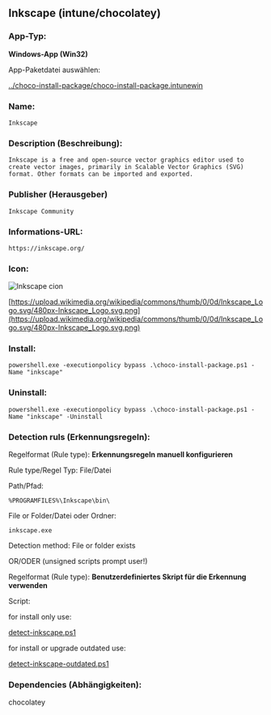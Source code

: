 ## Inkscape (intune/chocolatey)

### App-Typ:

__Windows-App (Win32)__

App-Paketdatei auswählen:

[../choco-install-package/choco-install-package.intunewin](../choco-install-package/choco-install-package.intunewin)


### Name:

```
Inkscape
```

### Description (Beschreibung):

```
Inkscape is a free and open-source vector graphics editor used to create vector images, primarily in Scalable Vector Graphics (SVG) format. Other formats can be imported and exported.
```

### Publisher (Herausgeber)

```
Inkscape Community
```


### Informations-URL:

```
https://inkscape.org/
```

### Icon:

![Inkscape cion](https://upload.wikimedia.org/wikipedia/commons/thumb/0/0d/Inkscape_Logo.svg/120px-Inkscape_Logo.svg.png)

[https://upload.wikimedia.org/wikipedia/commons/thumb/0/0d/Inkscape_Logo.svg/480px-Inkscape_Logo.svg.png](https://upload.wikimedia.org/wikipedia/commons/thumb/0/0d/Inkscape_Logo.svg/480px-Inkscape_Logo.svg.png)

### Install:

```
powershell.exe -executionpolicy bypass .\choco-install-package.ps1 -Name "inkscape"
```


### Uninstall:

```
powershell.exe -executionpolicy bypass .\choco-install-package.ps1 -Name "inkscape" -Uninstall
```


### Detection ruls (Erkennungsregeln):

Regelformat (Rule type): __Erkennungsregeln manuell konfigurieren__

Rule type/Regel Typ: File/Datei

Path/Pfad:

```
%PROGRAMFILES%\Inkscape\bin\
```


File or Folder/Datei oder Ordner:

```
inkscape.exe
```

Detection method: File or folder exists


OR/ODER (unsigned scripts prompt user!)

Regelformat (Rule type): __Benutzerdefiniertes Skript für die Erkennung verwenden__

Script:

for install only use:

[detect-inkscape.ps1](./detect-inkscape.ps1)

for install or upgrade outdated use:

[detect-inkscape-outdated.ps1](./detect-inkscape-outdated.ps1)

### Dependencies (Abhängigkeiten):

chocolatey
